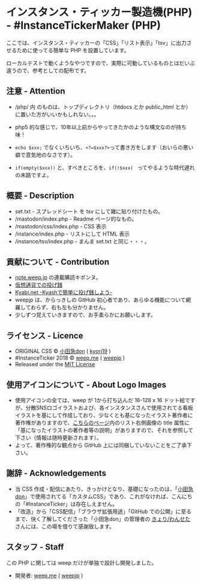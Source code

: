インスタンス・ティッカー製造機(PHP) - #InstanceTickerMaker (PHP)
====

ここでは、インスタンス・ティッカーの「CSS」「リスト表示」「tsv」に出力させるために使ってる簡単な PHP を設置しています。

ローカルテストで動くようなやつですので、実際に可動しているものとはだいぶ違うので、参考としての配布です。

## 注意 - Attention

- /php/ 内 のものは、トップディレクトリ（htdocs とか public_html とか）に置いた方がいいかもしれない。。。

- php5 的な感じで、10年以上前からやってきたかのような構文なのが持ち味！

- ```echo $xxx;``` でなくいちいち、```<?=$xxx?>```って書き方をします（おいらの悪い癖で意気地のなさです）。

- ```if(empty($xxx))``` と、すべきところを、```if(!$xxx) ``` ってやるような時代遅れの末路ですよ。

## 概要 - Description
- set.txt - スプレッドシート を tsv にして雑に貼り付けたもの。
- /mastodon/index.php - Readme ページ的なもの。
- /mastodon/css/index.php - CSS 表示
- /instance/index.php - リストにして HTML 表示
- /instance/tsv/index.php - まんま set.txt と同じ・・・。

## 貢献について - Contribution
- [note.weep.jp](https://note.weep.jp/) の連載購読キボンヌ。
- [仮想通貨での投げ銭](https://weep.jp/tip)
- [Kyabi.net -Kyashで簡単に投げ銭しよう- ](https://kyabi.net/profiles/5bb09c67225539000f3770bd)
- weepjp は、からっきしの GitHub 初心者であり、あらゆる機能について網羅しておらず、右も左も分かりません。
- 少しずつ覚えていきますので、お手柔らかにお願いします。

## ライセンス - Licence
- ORIGINAL CSS © [小田急don](https://odakyu.app/about) ( [kyori19](https://github.com/kyori19) )
- #InstanceTicker 2018 © [weep.me](https://weep.me/about) ( [weepjp](https://github.com/weepjp) )
- Released under the [MIT License](https://opensource.org/licenses/mit-license.php)

## 使用アイコンについて - About Logo Images
- 使用アイコンの全ては、weep が 1から打ち込んだ 16-128 x 16 ドット絵ですが、分散SNSロゴイラストおよび、各インスタンスさんで使用されてる看板イラストを基にして作成しており、少なくとも基になったイラスト著作者に著作権がありますので、[こちらのページ](https://cdn.weep.me/instance/)内のリスト右側画像の title 属性に「基になったイラストの著作者等の説明」がありますので、それを参照して下さい（情報は随時更新されます）。
- よって、著作権的な観点から GitHub 上には同梱していないことをご了承下さい。

## 謝辞 - Acknowledgements
- 当 CSS 作成・配信にあたり、きっかけとなり、基礎になったのは、「[小田急don](https://odakyu.app/about)」で使用されてる「カスタムCSS」であり、これがなければ、こんにちの「#InstanceTicker」は存在しえません。
- 「改造」から「CSS配信」「ブラウザ拡張用途」「GitHub での公開」に至るまで、快く了解してくださった「小田急don」の管理者の [きょり/わんせた](https://github.com/kyori19) さんには、この場を借りて感謝致します。

## スタッフ - Staff
この PHP に関しては weep だけが単独で設計し開発しました。
- 開発者: [weep.me](https://weep.me/about) ( [weepjp](https://github.com/weepjp) )
